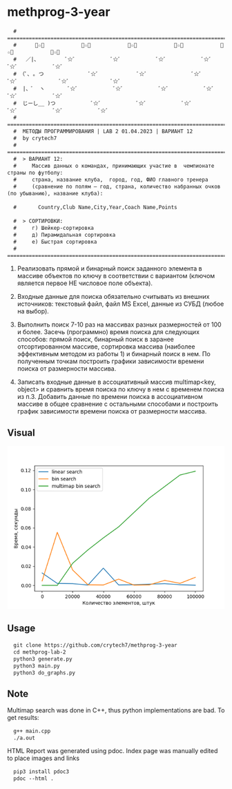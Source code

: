# methprog-3-year
```
  #  =====================================================================================================
  # 	 ﾞ☆ﾞ            ﾞ☆ﾞ            ﾞ☆ﾞ            ﾞ☆ﾞ            ﾞ☆ﾞ            ﾞ☆ﾞ
  #   ／|、         ﾞ☆ﾞ            ﾞ☆ﾞ            ﾞ☆ﾞ            ﾞ☆ﾞ            ﾞ☆ﾞ            ﾞ☆ﾞ
  # （ﾟ､ ｡ つ               ﾞ☆ﾞ             ﾞ☆ﾞ               ﾞ☆ﾞ            ﾞ☆ﾞ              ﾞ☆ﾞ              ﾞ☆ﾞ
  #  |、ﾞ  ヽ        ﾞ☆ﾞ            ﾞ☆ﾞ            ﾞ☆ﾞ            ﾞ☆ﾞ            ﾞ☆ﾞ            ﾞ☆ﾞ
  #  じーし__ )つ            ﾞ☆ﾞ            ﾞ☆ﾞ            ﾞ☆ﾞ            ﾞ☆ﾞ            ﾞ☆ﾞ            ﾞ☆ﾞ
  #  =====================================================================================================
  #  МЕТОДЫ ПРОГРАММИРОВАНИЯ | LAB 2 01.04.2023 | ВАРИАНТ 12
  #  by crytech7
  #  =====================================================================================================
  #  > ВАРИАНТ 12:
  # 	Массив данных о командах, принимающих участие в  чемпионате страны по футболу:
  # 	страна, название клуба,  город, год, ФИО главного тренера
  # 	(сравнение по полям – год, страна, количество набранных очков (по убыванию), название клуба):

  #       Country,Club Name,City,Year,Coach Name,Points

  #  > СОРТИРОВКИ:
  # 	г) Шейкер-сортировка
  # 	д) Пирамидальная сортировка
  # 	е) Быстрая сортировка
  #  ====================================================================================================
```
1) Реализовать прямой и бинарный поиск заданного элемента в массиве объектов по ключу в соответствии с вариантом (ключом является первое НЕ числовое поле объекта). 

2) Входные данные для поиска обязательно считывать из  внешних источников: текстовый файл, файл MS Excel, данные из СУБД (любое на выбор).

3) Выполнить поиск 7-10 раз на массивах разных размерностей от 100 и более. Засечь (программно) время поиска для следующих способов: прямой поиск, бинарный поиск в заранее отсортированном массиве, сортировка массива (наиболее эффективным методом из работы 1) и бинарный поиск в нем. По полученным точкам построить графики зависимости времени поиска от размерности массива.

4) Записать входные данные в ассоциативный массив multimap<key, object> и сравнить время поиска по ключу в нем с временем поиска из п.3. Добавить данные по времени поиска в ассоциативном массиве в общее сравнение с остальными способами и построить график зависимости времени поиска от размерности массива.

## Visual

![Alt text](https://github.com/crytech7/methprog-lab-2/blob/main/bin_lin_presorted.png "Presorted bin search")

## Usage
```
  git clone https://github.com/crytech7/methprog-3-year
  cd methprog-lab-2
  python3 generate.py
  python3 main.py
  python3 do_graphs.py
```
## Note
Multimap search was done in C++, thus python implementations are bad. To get results:
```
  g++ main.cpp
  ./a.out
```

HTML Report was generated using pdoc. Index page was manually edited to place images and links
```
  pip3 install pdoc3
  pdoc --html .
```
